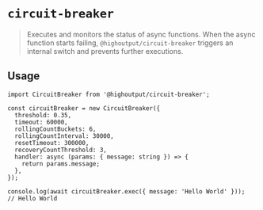 # `circuit-breaker`

> Executes and monitors the status of async functions. When the async function starts failing, `@highoutput/circuit-breaker` triggers an internal switch and prevents further executions.

## Usage

```
import CircuitBreaker from '@highoutput/circuit-breaker';

const circuitBreaker = new CircuitBreaker({
  threshold: 0.35,
  timeout: 60000,
  rollingCountBuckets: 6,
  rollingCountInterval: 30000,
  resetTimeout: 300000,
  recoveryCountThreshold: 3,
  handler: async (params: { message: string }) => {
    return params.message;
  },
});

console.log(await circuitBreaker.exec({ message: 'Hello World' }));
// Hello World
```
